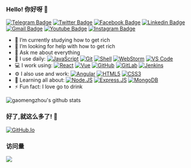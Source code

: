 ### Hello! 你好呀 👋

[![Telegram Badge](https://img.shields.io/badge/-gaomengzhou-blue?style=plastic&logo=Telegram&logoColor=white&link=https://t.me/isGMZ/)](https://t.me/isGMZ/)
[![Twitter Badge](https://img.shields.io/badge/-gaomengzhou-blue?style=plastic&logo=Twitter&logoColor=white&link=https://twitter.com/gaomengzhou/)](https://twitter.com/gaomengzhou/)
[![Facebook Badge](https://img.shields.io/badge/-gaomengzhou-blue?style=plastic&logo=Facebook&logoColor=white&link=https://www.facebook.com/in/gaomengzhou/)](https://www.facebook.com/in/gaomengzhou/)
[![Linkedin Badge](https://img.shields.io/badge/-gaomengzhou-blue?style=plastic&logo=Linkedin&logoColor=white&link=https://www.linkedin.com/in/%E6%A2%A6%E8%88%9F-%E9%AB%98-559834105/)](https://www.linkedin.com/in/%E6%A2%A6%E8%88%9F-%E9%AB%98-559834105/)
[![Gmail Badge](https://img.shields.io/badge/-emailofgmz@gmail.com-c14438?style=plastic&logo=Gmail&logoColor=white&link=mailto:emailofgmz@gmail.com)](mailto:emailofgmz@gmail.com)
[![Youtube Badge](https://img.shields.io/badge/-gaomengzhou-darkred?style=plastic&logo=youtube&logoColor=white&link=https://www.youtube.com/channel/UCWJElCgbJP2_L2nz_eOzC6Q)](https://www.youtube.com/channel/UCWJElCgbJP2_L2nz_eOzC6Q)
[![Instagram Badge](https://img.shields.io/badge/-gaomengzhou-purple?style=plastic&logo=instagram&logoColor=white&link=https://instagram.com/gaomengzhou/)](https://instagram.com/gaomengzhou)

- 🔭 I’m currently studying how to get rich
- 🤔 I’m looking for help with how to get rich
- 💬 Ask me about everything
- 🚀 I use daily:
  [![JavaScript](https://img.shields.io/badge/-JavaScript-black?style=plastic&logo=javascript)](https://www.w3schools.com/js/DEFAULT.asp)
  [![Git](https://img.shields.io/badge/-Git-black?style=plastic&logo=git)](https://git-scm.com/)
  [![Shell](https://img.shields.io/badge/-Shell-blasck?style=plastic&logo=Shell)](https://www.runoob.com/linux/linux-shell.html)
  [![WebStorm](https://img.shields.io/badge/-WebStorm-14B6FE?style=plastic&logo=webstorm)](https://www.jetbrains.com/webstorm/)
  [![VS Code](https://img.shields.io/badge/-VS%20Code-007ACC?style=plastic&logo=visual-studio-code)](https://code.visualstudio.com/)
- 💻 I work using:
  [![React](https://img.shields.io/badge/-React-3b2e5a?style=plastic&logo=react)](https://reactjs.org/)
  [![Vue](https://img.shields.io/badge/-Vue.js-4fc08d?style=plastic&logo=vue.JS&logoColor=white)](https://vuejs.org/index.html)
  [![GitHub](https://img.shields.io/badge/-GitHub-181717?style=plastic&logo=github)](https://github.com/)
  [![GitLab](https://img.shields.io/badge/-GitLab-FCA121?style=plastic&logo=gitlab)](https://about.gitlab.com/)
  [![Jenkins](https://img.shields.io/badge/-Jenkins-ffffff?style=plastic&logo=Jenkins)](https://www.jenkins.io/)
- ⚙️ I also use and work: 
  [![Angular](https://img.shields.io/badge/-Angular-E34F26?style=plastic&logo=angular&logoColor=white)](https://angular.io/)
  [![HTML5](https://img.shields.io/badge/-HTML5-E34F26?style=plastic&logo=html5&logoColor=white)](https://www.w3schools.com/html/)
  [![CSS3](https://img.shields.io/badge/-CSS3-1572B6?style=plastic&logo=css3)](https://www.w3schools.com/css/default.asp)
- 🌱 Learning all about:
  [![Node.JS](https://img.shields.io/badge/-Node.JS-fff?style=plastic&logo=node.js)](https://nodejs.org/)
  [![Express.JS](https://img.shields.io/badge/-Express.JS-green?style=plastic&logo=express&logoColor=white)](https://expressjs.com/)
  [![MongoDB](https://img.shields.io/badge/-MongoDB-fff?style=plastic&logo=mongodb)](https://www.mongodb.com/)
- ⚡️ Fun fact: I love go to drink

![gaomengzhou's github stats](https://github-readme-stats.vercel.app/api?username=gaomengzhou&show_icons=true)

### 好了,就这么多了! 👋 

[![GitHub.Io](https://img.shields.io/badge/%F0%9F%8F%A0-gaomengzhou.github.io-informational)](https://gaomengzhou.github.io)

### 访问量
![](http://profile-counter.glitch.me/gaomengzhou/count.svg)
